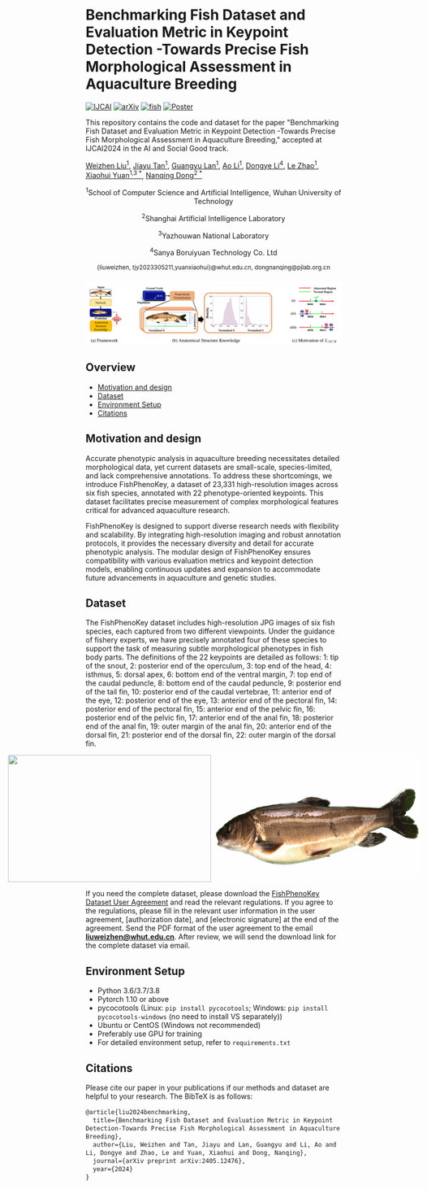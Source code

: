 # Benchmarking Fish Dataset and Evaluation Metric in Keypoint Detection -Towards Precise Fish Morphological Assessment in Aquaculture Breeding
 [![IJCAI](https://img.shields.io/badge/IJCAI-paper-brightgreen)](https://arxiv.org/abs/2405.12476)
 [![arXiv](https://img.shields.io/badge/arXiv-paper-purple?link=https%3A%2F%2Farxiv.org%2Fabs%2F2405.12476)](https://arxiv.org/abs/2405.12476)
 [![fish](https://img.shields.io/badge/fish-Image-yellow?link=https%3A%2F%2Farxiv.org%2Fabs%2F2405.12476)](#Dataset)
 [![Poster](https://img.shields.io/badge/Poster-Presentation-cyan)]()

This repository contains the code and dataset for the paper "Benchmarking Fish Dataset and Evaluation Metric in Keypoint Detection -Towards Precise Fish Morphological Assessment in Aquaculture Breeding," accepted at IJCAI2024 in the AI and Social Good track.

[Weizhen Liu<sup>1</sup>](https://www.researchgate.net/profile/Weizhen-Liu), [Jiayu Tan<sup>1</sup>](https://arxiv.org/search/cs?searchtype=author&query=Tan,+J), [Guangyu Lan<sup>1</sup>](https://arxiv.org/search/cs?searchtype=author&query=Lan,+G), [Ao Li<sup>1</sup>](https://arxiv.org/search/cs?searchtype=author&query=Li,+A), [Dongye Li<sup>4</sup>](https://arxiv.org/search/cs?searchtype=author&query=Li,+D), [Le Zhao<sup>1</sup>](https://arxiv.org/search/cs?searchtype=author&query=Zhao,+L), [Xiaohui Yuan<sup>1,3 *</sup>](https://arxiv.org/search/cs?searchtype=author&query=Yuan,+X), [Nanqing Dong<sup>2 *</sup>](https://eveningdong.github.io/)

<p align="center"><sup>1</sup>School of Computer Science and Artificial Intelligence, Wuhan University of Technology</p>
<p align="center"><sup>2</sup>Shanghai Artificial Intelligence Laboratory</p>
<p align="center"><sup>3</sup>Yazhouwan National Laboratory</p>
<p align="center"><sup>4</sup>Sanya Boruiyuan Technology Co. Ltd</p>
<p align="center"><sup>{liuweizhen, tjy2023305211,yuanxiaohui}@whut.edu.cn, dongnanqing@pjlab.org.cn</sup></p>

<div style="text-align:center">
<img src="assets/figure.png" width="800" alt="" class="img-responsive">
</div>



## Overview

- [Motivation and design](#motivation-and-design)
- [Dataset](#dataset)
- [Environment Setup](#environment-setup)
- [Citations](#citations)




##  Motivation and design

Accurate phenotypic analysis in aquaculture breeding necessitates detailed morphological data, yet current datasets are small-scale, species-limited, and lack comprehensive annotations. To address these shortcomings, we introduce FishPhenoKey, a dataset of 23,331 high-resolution images across six fish species, annotated with 22 phenotype-oriented keypoints. This dataset facilitates precise measurement of complex morphological features critical for advanced aquaculture research.

FishPhenoKey is designed to support diverse research needs with flexibility and scalability. By integrating high-resolution imaging and robust annotation protocols, it provides the necessary diversity and detail for accurate phenotypic analysis. The modular design of FishPhenoKey ensures compatibility with various evaluation metrics and keypoint detection models, enabling continuous updates and expansion to accommodate future advancements in aquaculture and genetic studies.

## Dataset

The FishPhenoKey dataset includes high-resolution JPG images of six fish species, each captured from two different viewpoints. Under the guidance of fishery experts, we have precisely annotated four of these species to support the task of measuring subtle morphological phenotypes in fish body parts. The definitions of the 22 keypoints are detailed as follows: 1: tip of the snout, 2: posterior end of the operculum, 3: top end of the head, 4: isthmus, 5: dorsal apex, 6: bottom end of the ventral margin, 7: top end of the caudal peduncle, 8: bottom end of the caudal peduncle, 9: posterior end of the tail fin, 10: posterior end of the caudal vertebrae, 11: anterior end of the eye, 12: posterior end of the eye, 13: anterior end of the pectoral fin, 14: posterior end of the pectoral fin, 15: anterior end of the pelvic fin, 16: posterior end of the pelvic fin, 17: anterior end of the anal fin, 18: posterior end of the anal fin, 19: outer margin of the anal fin, 20: anterior end of the dorsal fin, 21: posterior end of the dorsal fin, 22: outer margin of the dorsal fin.

<div style="display: flex; justify-content: center;">
  <img src="assets/fish.png" style="height: 250px; width: 400px; margin-right: 10px;">
  <img src="assets/fish.gif" style="height: 250px; width: 400px;">
</div>



If you need the complete dataset, please download the [FishPhenoKey Dataset User Agreement](./FishPhenoKey%20Dataset%20User%20Agreement.docx) and read the relevant regulations. If you agree to the regulations, please fill in the relevant user information in the user agreement, [authorization date], and [electronic signature] at the end of the agreement. Send the PDF format of the user agreement to the email **[liuweizhen@whut.edu.cn](mailto:liuweizhen@whut.edu.cn)**. After review, we will send the download link for the complete dataset via email.



## Environment Setup

* Python 3.6/3.7/3.8
* Pytorch 1.10 or above
* pycocotools (Linux: `pip install pycocotools`; Windows: `pip install pycocotools-windows` (no need to install VS separately))
* Ubuntu or CentOS (Windows not recommended)
* Preferably use GPU for training
* For detailed environment setup, refer to `requirements.txt`

## Citations
Please cite our paper in your publications if our methods and dataset are helpful to your research. The BibTeX is as follows:

~~~
@article{liu2024benchmarking,
  title={Benchmarking Fish Dataset and Evaluation Metric in Keypoint Detection-Towards Precise Fish Morphological Assessment in Aquaculture Breeding},
  author={Liu, Weizhen and Tan, Jiayu and Lan, Guangyu and Li, Ao and Li, Dongye and Zhao, Le and Yuan, Xiaohui and Dong, Nanqing},
  journal={arXiv preprint arXiv:2405.12476},
  year={2024}
}
~~~

